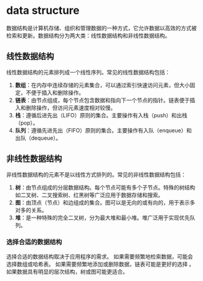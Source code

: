 # data structure
数据结构是计算机存储、组织和管理数据的一种方式，它允许数据以高效的方式被检索和更新。数据结构分为两大类：线性数据结构和非线性数据结构。

## 线性数据结构
线性数据结构的元素排列成一个线性序列。常见的线性数据结构包括：

1. **数组**：在内存中连续存储的元素集合，可以通过索引快速访问元素，但大小固定，不便于插入和删除操作。
2. **链表**：由节点组成，每个节点包含数据和指向下一个节点的指针。链表便于插入和删除操作，但访问元素速度相对较慢。
3. **栈**：遵循后进先出（LIFO）原则的集合。主要操作有入栈（push）和出栈（pop）。
4. **队列**：遵循先进先出（FIFO）原则的集合。主要操作有入队（enqueue）和出队（dequeue）。

## 非线性数据结构
非线性数据结构的元素不是以线性方式排列的。常见的非线性数据结构包括：

1. **树**：由节点组成的分层数据结构。每个节点可能有多个子节点。特殊的树结构如二叉树、二叉搜索树、红黑树等广泛应用于数据存储和搜索。
2. **图**：由顶点（节点）和边组成的集合。图可以是无向的或有向的，用于表示多对多的关系。
3. **堆**：是一种特殊的完全二叉树，分为最大堆和最小堆。堆广泛用于实现优先队列。

### 选择合适的数据结构
选择合适的数据结构取决于应用程序的需求。
如果需要频繁地检索数据，可能会选择数组或哈希表。
如果需要频繁地添加或删除数据，链表可能是更好的选择 。
如果数据具有明显的层次结构，树或图可能更适合。
